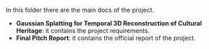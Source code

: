 In this folder there are the main docs of the project. 

- **Gaussian Splatting for Temporal 3D Reconstruction of Cultural Heritage**: it contains the project requirements.
- **Final Pitch Report**: it contains the official report of the project.
